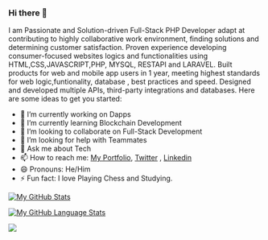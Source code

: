 ### Hi there 👋


I am Passionate and Solution-driven Full-Stack PHP Developer adapt at contributing to highly collaborative work environment, finding solutions and determining customer satisfaction. Proven experience developing consumer-focused websites logics and functionalities using HTML,CSS,JAVASCRIPT,PHP, MYSQL, RESTAPI and LARAVEL. Built products for web and mobile app users in 1 year, meeting highest standards for web logic,funtionality, database , best practices and speed. Designed and developed multiple APIs, third-party integrations and databases.
Here are some ideas to get you started:

- 🔭 I’m currently working on Dapps
- 🌱 I’m currently learning Blockchain Development
- 👯 I’m looking to collaborate on Full-Stack Development
- 🤔 I’m looking for help with Teammates
- 💬 Ask me about Tech
- 📫 How to reach me: [My Portfolio](https://hussainmauwal.com), [Twitter](https://www.twitter.com/HussainMAuwal) , [Linkedin](https://www.linkedin.com/in/hussainmauwal)
- 😄 Pronouns: He/Him
- ⚡ Fun fact: I love Playing Chess and Studying.



[![My GitHub Stats](https://github-readme-stats.vercel.app/api/?username=blackalbino01&count_private=true&theme=tokyonight&showicons=true)]()

[![My GitHub Language Stats](https://github-readme-stats.vercel.app/api/top-langs/?username=blackalbino01&langs_count=5&theme=tokyonight)]()




![](https://komarev.com/ghpvc/?username=blackalbino01)
